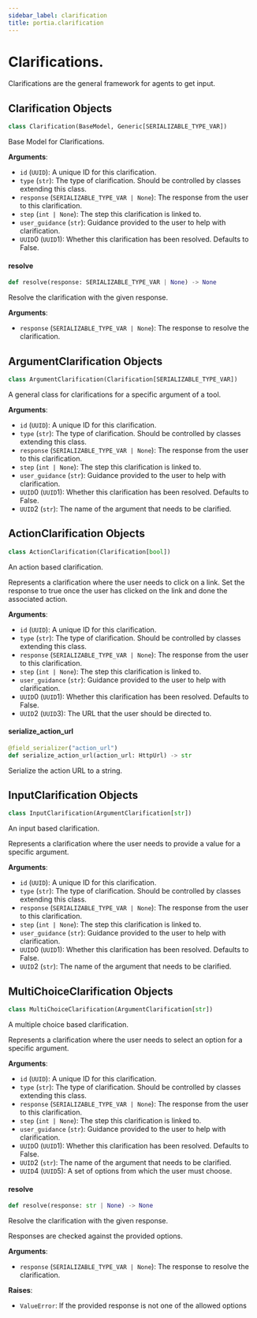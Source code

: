 ```yaml
---
sidebar_label: clarification
title: portia.clarification
---
```


# Clarifications.

Clarifications are the general framework for agents to get input.


## Clarification Objects

```python
class Clarification(BaseModel, Generic[SERIALIZABLE_TYPE_VAR])
```

Base Model for Clarifications.

**Arguments**:

- `id` (`UUID`): A unique ID for this clarification.
- `type` (`str`): The type of clarification. Should be controlled by classes extending this class.
- `response` (`SERIALIZABLE_TYPE_VAR | None`): The response from the user to this clarification.
- `step` (`int | None`): The step this clarification is linked to.
- `user_guidance` (`str`): Guidance provided to the user to help with clarification.
- `UUID`0 (`UUID`1): Whether this clarification has been resolved. Defaults to False.

#### resolve

```python
def resolve(response: SERIALIZABLE_TYPE_VAR | None) -> None
```

Resolve the clarification with the given response.

**Arguments**:

- `response` (`SERIALIZABLE_TYPE_VAR | None`): The response to resolve the clarification.

## ArgumentClarification Objects

```python
class ArgumentClarification(Clarification[SERIALIZABLE_TYPE_VAR])
```

A general class for clarifications for a specific argument of a tool.

**Arguments**:

- `id` (`UUID`): A unique ID for this clarification.
- `type` (`str`): The type of clarification. Should be controlled by classes extending this class.
- `response` (`SERIALIZABLE_TYPE_VAR | None`): The response from the user to this clarification.
- `step` (`int | None`): The step this clarification is linked to.
- `user_guidance` (`str`): Guidance provided to the user to help with clarification.
- `UUID`0 (`UUID`1): Whether this clarification has been resolved. Defaults to False.
- `UUID`2 (`str`): The name of the argument that needs to be clarified.

## ActionClarification Objects

```python
class ActionClarification(Clarification[bool])
```

An action based clarification.

Represents a clarification where the user needs to click on a link. Set the response to true
once the user has clicked on the link and done the associated action.

**Arguments**:

- `id` (`UUID`): A unique ID for this clarification.
- `type` (`str`): The type of clarification. Should be controlled by classes extending this class.
- `response` (`SERIALIZABLE_TYPE_VAR | None`): The response from the user to this clarification.
- `step` (`int | None`): The step this clarification is linked to.
- `user_guidance` (`str`): Guidance provided to the user to help with clarification.
- `UUID`0 (`UUID`1): Whether this clarification has been resolved. Defaults to False.
- `UUID`2 (`UUID`3): The URL that the user should be directed to.

#### serialize\_action\_url

```python
@field_serializer("action_url")
def serialize_action_url(action_url: HttpUrl) -> str
```

Serialize the action URL to a string.


## InputClarification Objects

```python
class InputClarification(ArgumentClarification[str])
```

An input based clarification.

Represents a clarification where the user needs to provide a value for a specific argument.

**Arguments**:

- `id` (`UUID`): A unique ID for this clarification.
- `type` (`str`): The type of clarification. Should be controlled by classes extending this class.
- `response` (`SERIALIZABLE_TYPE_VAR | None`): The response from the user to this clarification.
- `step` (`int | None`): The step this clarification is linked to.
- `user_guidance` (`str`): Guidance provided to the user to help with clarification.
- `UUID`0 (`UUID`1): Whether this clarification has been resolved. Defaults to False.
- `UUID`2 (`str`): The name of the argument that needs to be clarified.

## MultiChoiceClarification Objects

```python
class MultiChoiceClarification(ArgumentClarification[str])
```

A multiple choice based clarification.

Represents a clarification where the user needs to select an option for a specific argument.

**Arguments**:

- `id` (`UUID`): A unique ID for this clarification.
- `type` (`str`): The type of clarification. Should be controlled by classes extending this class.
- `response` (`SERIALIZABLE_TYPE_VAR | None`): The response from the user to this clarification.
- `step` (`int | None`): The step this clarification is linked to.
- `user_guidance` (`str`): Guidance provided to the user to help with clarification.
- `UUID`0 (`UUID`1): Whether this clarification has been resolved. Defaults to False.
- `UUID`2 (`str`): The name of the argument that needs to be clarified.
- `UUID`4 (`UUID`5): A set of options from which the user must choose.

#### resolve

```python
def resolve(response: str | None) -> None
```

Resolve the clarification with the given response.

Responses are checked against the provided options.

**Arguments**:

- `response` (`SERIALIZABLE_TYPE_VAR | None`): The response to resolve the clarification.

**Raises**:

- `ValueError`: If the provided response is not one of the allowed options

